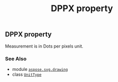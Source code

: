 ﻿---
title: DPPX property
second_title: Aspose.SVG for Python via .NET API References
description: 
type: docs
weight: 100
url: /python-net/aspose.svg.drawing/unittype/dppx/
is_root: false
---

## DPPX property


Measurement is in Dots per pixels unit.

### See Also
* module [`aspose.svg.drawing`](../../)
* class [`UnitType`](/svg/python-net/aspose.svg.drawing/unittype)
